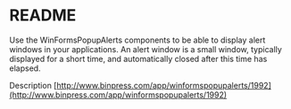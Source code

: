 # README #

Use the WinFormsPopupAlerts components to be able to display alert windows in your applications. An alert window is a small window, typically displayed for a short time, and automatically closed after this time has elapsed. 

Description [http://www.binpress.com/app/winformspopupalerts/1992](http://www.binpress.com/app/winformspopupalerts/1992)